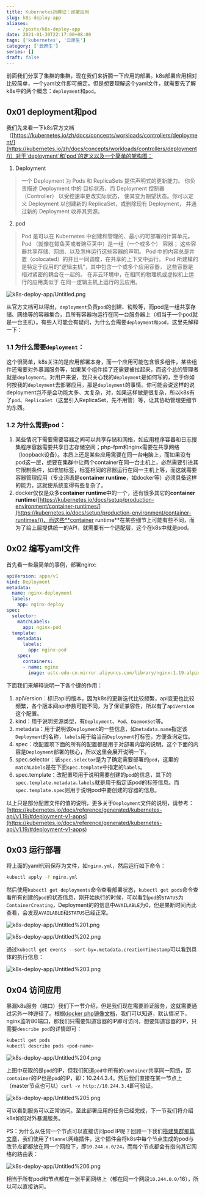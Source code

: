 ```yaml
---
title: Kubernetes折腾记：部署应用
slug: k8s-deploy-app
aliases:
    - /posts/k8s-deploy-app
date: 2021-01-30T22:17:00+08:00
tags: ['kubernetes', '云原生']
category: ['云原生']
series: []
draft: false
---
```


前面我们分享了集群的集群，现在我们来折腾一下应用的部署。k8s部署应用相对比较简单，一个yaml文件即可搞定。但是想要理解这个yaml文件，就需要先了解k8s中的两个概念：`deployment`和`pod`。

## 0x01 deployment和pod

我们先来看一下k8s官方文档（[https://kubernetes.io/zh/docs/concepts/workloads/controllers/deployment/](https://kubernetes.io/zh/docs/concepts/workloads/controllers/deployment/)）对于`deployment`和`pod`的定义以及一个简单的架构图：

1. Deployment

> 一个 Deployment 为 Pods 和 ReplicaSets 提供声明式的更新能力。
你负责描述 Deployment 中的 目标状态，而 Deployment 控制器（Controller） 以受控速率更改实际状态， 使其变为期望状态。你可以定义 Deployment 以创建新的 ReplicaSet，或删除现有 Deployment， 并通过新的 Deployment 收养其资源。
>

2. pod

> Pod 是可以在 Kubernetes 中创建和管理的、最小的可部署的计算单元。
Pod （就像在鲸鱼荚或者豌豆荚中）是一组（一个或多个） 容器； 这些容器共享存储、网络、以及怎样运行这些容器的声明。 Pod 中的内容总是并置（colocated）的并且一同调度，在共享的上下文中运行。 Pod 所建模的是特定于应用的“逻辑主机”，其中包含一个或多个应用容器， 这些容器是相对紧密的耦合在一起的。 在非云环境中，在相同的物理机或虚拟机上运行的应用类似于 在同一逻辑主机上运行的云应用。
>

![k8s-deploy-app/Untitled.png](k8s-deploy-app/Untitled.png)

从官方文档可以得出，`deployment`负责`pod`的创建、销毁等，而pod是一组共享存储、网络等的容器集合，且所有容器均运行在同一台服务器上（相当于一个pod就是一台主机）。有些人可能会有疑问，为什么会需要`deployment和pod`，这里先解释一下：

### 1.1 为什么需要`deployment`：

这个很简单，k8s关注的是应用部署本身，而一个应用可能包含很多组件，某些组件还需要对外暴漏服务等，如果某个组件挂了还需要被拉起来，而这个总的管理者就是`deployment`。对用户来说，我只关心我的`deployment`是如何写的，至于你如何按我的`deployment`去部署应用，那是`deployment`的事情。你可能会说这样的说deployment岂不是会功能太多、太复杂，对，如果这样做是很复杂，所以k8s有了`pod`、`ReplicaSet`（这里引入ReplicaSet，先不用管）等，让其协助管理更细节的东西。

### 1.2 为什么需要pod：

1. 某些情况下需要需要容器之间可以共享存储和网络，如应用程序容器和日志搜集程序容器需要共享日志存储空间；php-fpm和nginx需要在共享网络（loopback设备）。本质上还是某些应用需要在同一台电脑上，而如果没有pod这一层，想要在集群中让两个container在同一台主机上，必然需要引进其它限制条件，如增加标签，标签相同的容器运行在同一主机上等，而这就需要容器管理应用（专业词语是**container runtime**，如docker等）必须具备这样的能力，这就使系统变得有些复杂了。
2. docker仅仅是众多**container runtime**中的一个，还有很多其它的**container runtime**([https://kubernetes.io/docs/setup/production-environment/container-runtimes/](https://kubernetes.io/docs/setup/production-environment/container-runtimes/))，而这些**container runtime**在某些细节上可能有些不同，而为了给上层提供统一的API，就需要有一个适配层，这个在k8s中就是pod。

## 0x02 编写yaml文件

首先看一些最简单的事例，部署nginx:

```yaml
apiVersion: apps/v1
kind: Deployment
metadata:
  name: nginx-deployment
  labels:
    app: nginx-deploy
spec:
  selector:
    matchLabels:
      app: nginx-pod
  template:
    metadata:
      labels:
        app: nginx-pod
    spec:
      containers:
      - name: nginx
        image: ustc-edu-cn.mirror.aliyuncs.com/library/nginx:1.19-alpine
```

下面我们来解释说明一下各个键的作用：

1. apiVersion：标识api的版本，因为k8s的更新迭代比较频繁，api变更也比较频繁，各个版本间api参数可能不同，为了保证兼容性，所以有了`apiVersion`这个配置。
2. kind：用于说明资源类型，有`Deployment`、`Pod`、`DaemonSet`等。
3. metadata：用于说明该`Deployment`的一些信息，如`metadata.name`指定该`Deployment`的名称，`labels`用于给当前`Deployment`打标签，方便查询定位。
4. spec：改配置项下面的所有的配置都是用于对部署内容的说明。这个下面的内容是`Deployment`部署的核心，所以这里会展开说明一下。
5. spec.selector：该`spec.selector`是为了确定需要部署的`pod`，这里的`matchLabels`是在下面`spec.template`中指定的`labels`。
6. spec.template：改配置项用于说明需要创建的`pod`的信息，其下的`spec.template.metadata.labels`就是用于指定该pod的标签信息。而`spec.template.spec`则用于说明pod中要创建的容器的信息。

以上只是部分配置文件的值的说明，更多关于`Deployment`文件的说明，请参考：[https://kubernetes.io/docs/reference/generated/kubernetes-api/v1.19/#deployment-v1-apps](https://kubernetes.io/docs/reference/generated/kubernetes-api/v1.19/#deployment-v1-apps)

## 0x03 运行部署

将上面的yaml代码保存为文件，如`nginx.yml`，然后运行如下命令：

```bash
kubectl apply -f nginx.yml
```

然后使用`kubectl get deployments`命令查看部署状态，`kubectl get pods`命令查看所有创建的`pod`的状态信息，刚开始执行的时候，可以看到`pod`的`STATUS`为`ContainerCreating`，Deployment的的信息中`AVAILABLE`为0，但是果断时间再此查看，会发现`AVAILABLE`和`STATUS`已经正常。

![k8s-deploy-app/Untitled%201.png](k8s-deploy-app/Untitled%201.png)

![k8s-deploy-app/Untitled%202.png](k8s-deploy-app/Untitled%202.png)

通过`kubectl get events --sort-by=.metadata.creationTimestamp`可以看到具体的执行信息：

![k8s-deploy-app/Untitled%203.png](k8s-deploy-app/Untitled%203.png)

## 0x04 访问应用

暴漏k8s服务（端口）我们下一节介绍，但是我们现在需要验证服务，这就需要通过另外一种途径了。根据[docker php镜像文档](https://hub.docker.com/_/nginx)，我们可以知道，默认情况下，nginx监听80端口，那我们只需要知道容器的IP即可访问，想要知道容器的IP，只需要`describe pod`的详情即可：

```bash
kubectl get pods
kubectl describe pods <pod-name>
```

![k8s-deploy-app/Untitled%204.png](k8s-deploy-app/Untitled%204.png)

上图中获取的是`pod`的IP，但我们知道`pod`中所有的`container`共享同一网络，那`container`的IP也是`pod`的IP，即：10.244.3.4。然后我们直接在某一节点上（master节点也可以）`curl -v http://10.244.3.4`即可验证。

![k8s-deploy-app/Untitled%205.png](k8s-deploy-app/Untitled%205.png)

可以看到服务可以正常访问。至此部署应用的任务已经完成，下一节我们将介绍k8s如何对外暴漏服务。

PS：为什么从任何一个节点可以直接访问pod IP呢？回顾一下我们[搭建集群那篇文章](https://mp.weixin.qq.com/s/rxHfBb9nMQ6MWV6okk9JMg)，我们使用了`flannel`网络插件，这个插件会将k8s中每个节点生成的pod与改节点都都放在同一个网段下，即`10.244.x.0/24`，而每个节点都会有指向其它网络的路由表：

![k8s-deploy-app/Untitled%206.png](k8s-deploy-app/Untitled%206.png)

相当于所有pod和节点都在一张平面网络上（都在同一个网段`10.244.0.0/`16），所以可以直接访问。
